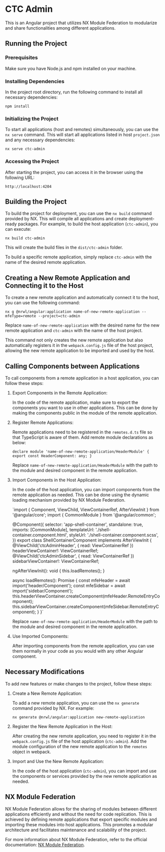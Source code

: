 CTC Admin
=================

This is an Angular project that utilizes NX Module Federation to modularize and share functionalities among different applications.

Running the Project
-------------------

### Prerequisites

Make sure you have Node.js and npm installed on your machine.

### Installing Dependencies

In the project root directory, run the following command to install all necessary dependencies:


`npm install`

### Initializing the Project

To start all applications (host and remotes) simultaneously, you can use the `nx serve` command. This will start all applications listed in host `project.json` and any necessary dependencies:


`nx serve ctc-admin`

### Accessing the Project

After starting the project, you can access it in the browser using the following URL:


`http://localhost:4204`

Building the Project
--------------------

To build the project for deployment, you can use the `nx build` command provided by NX. This will compile all applications and create deployment-ready packages. For example, to build the host application (`ctc-admin`), you can execute:


`nx build ctc-admin`

This will create the build files in the `dist/ctc-admin` folder.

To build a specific remote application, simply replace `ctc-admin` with the name of the desired remote application.

Creating a New Remote Application and Connecting it to the Host
---------------------------------------------------------------

To create a new remote application and automatically connect it to the host, you can use the following command:


`nx g @nrwl/angular:application name-of-new-remote-application --mfeType=remote --project=ctc-admin`

Replace `name-of-new-remote-application` with the desired name for the new remote application and `ctc-admin` with the name of the host project.

This command not only creates the new remote application but also automatically registers it in the `webpack.config.js` file of the host project, allowing the new remote application to be imported and used by the host.

Calling Components between Applications
---------------------------------------

To call components from a remote application in a host application, you can follow these steps:

1.  Export Components in the Remote Application:

    In the code of the remote application, make sure to export the components you want to use in other applications. This can be done by making the components public in the module of the remote application.

2.  Register Remote Applications:

    Remote applications need to be registered in the `remotes.d.ts` file so that TypeScript is aware of them. Add remote module declarations as below:


    `declare module 'name-of-new-remote-application/HeaderModule' {
      export const HeaderComponent: any;
    }`

    Replace `name-of-new-remote-application/HeaderModule` with the path to the module and desired component in the remote application.

3.  Import Components in the Host Application:

    In the code of the host application, you can import components from the remote application as needed. This can be done using the dynamic loading mechanism provided by NX Module Federation.


    `import { Component, ViewChild, ViewContainerRef, AfterViewInit } from '@angular/core';
    import { CommonModule } from '@angular/common';

    @Component({
      selector: 'app-shell-container',
      standalone: true,
      imports: [CommonModule],
      templateUrl: './shell-container.component.html',
      styleUrl: './shell-container.component.scss',
    })
    export class ShellContainerComponent implements AfterViewInit {
      @ViewChild('ctcAdminHeader', { read: ViewContainerRef })
      headerViewContainer!: ViewContainerRef;
      @ViewChild('ctcAdminSidebar', { read: ViewContainerRef })
      sidebarViewContainer!: ViewContainerRef;

      ngAfterViewInit(): void {
        this.loadRemotes();
      }

      async loadRemotes(): Promise<void> {
        const mfeHeader = await import('header/Component');
        const mfeSidebar = await import('sidebar/Component');
        this.headerViewContainer.createComponent(mfeHeader.RemoteEntryComponent);
        this.sidebarViewContainer.createComponent(mfeSidebar.RemoteEntryComponent);
      }
    }`

    Replace `name-of-new-remote-application/HeaderModule` with the path to the module and desired component in the remote application.

4.  Use Imported Components:

    After importing components from the remote application, you can use them normally in your code as you would with any other Angular component.

Necessary Modifications
-----------------------

To add new features or make changes to the project, follow these steps:

1.  Create a New Remote Application:

    To add a new remote application, you can use the `nx generate` command provided by NX. For example:


    `nx generate @nrwl/angular:application new-remote-application`

2.  Register the New Remote Application in the Host:

    After creating the new remote application, you need to register it in the `webpack.config.js` file of the host application (`ctc-admin`). Add the module configuration of the new remote application to the `remotes` object in webpack.

3.  Import and Use the New Remote Application:

    In the code of the host application (`ctc-admin`), you can import and use the components or services provided by the new remote application as needed.

NX Module Federation
--------------------

NX Module Federation allows for the sharing of modules between different applications efficiently and without the need for code replication. This is achieved by defining remote applications that export specific modules and importing these modules into host applications. This promotes a modular architecture and facilitates maintenance and scalability of the project.

For more information about NX Module Federation, refer to the official documentation: [NX Module Federation](https://nx.dev/recipes/module-federation).